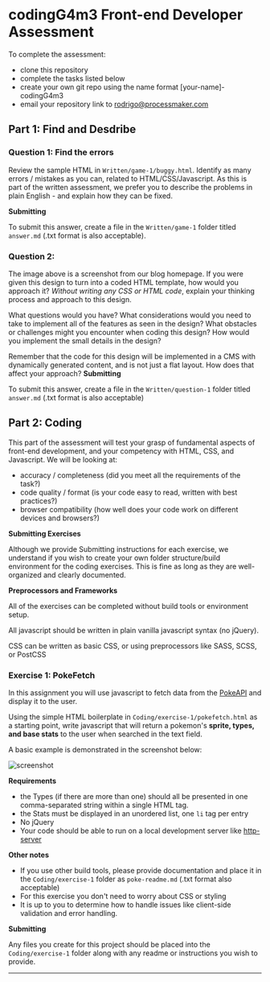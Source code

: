 # codingG4m3 Front-end Developer Assessment
To complete the assessment:
- clone this repository
- complete the tasks listed below
- create your own git repo using the name format \[your-name\]-codingG4m3
- email your repository link to rodrigo@processmaker.com
## Part 1: Find and Desdribe

### Question 1: Find the errors

Review the sample HTML in `Written/game-1/buggy.html`. Identify as many errors / mistakes as you can, related to HTML/CSS/Javascript. As this is part of the written assessment, we prefer you to describe the problems in plain English - and explain how they can be fixed.

**Submitting**

To submit this answer, create a file in the `Written/game-1` folder titled `answer.md` (.txt format is also acceptable).

### Question 2: 
The image above is a screenshot from our blog homepage. If you were given this design to turn into a coded HTML template, how would you approach it? _Without writing any CSS or HTML code_, explain your thinking process and approach to this design. 

What questions would you have? What considerations would you need to take to implement all of the features as seen in the design? What obstacles or challenges might you encounter when coding this design? How would you implement the small details in the design?

Remember that the code for this design will be implemented in a CMS with dynamically generated content, and is not just a flat layout. How does that affect your approach?
**Submitting**

To submit this answer, create a file in the `Written/question-1` folder titled `answer.md` (.txt format is also acceptable)



## Part 2: Coding

This part of the assessment will test your grasp of fundamental aspects of front-end development, and your competency with HTML, CSS, and Javascript. We will be looking at: 

- accuracy / completeness (did you meet all the requirements of the task?)
- code quality / format (is your code easy to read, written with best practices?)
- browser compatibility (how well does your code work on different devices and browsers?)

**Submitting Exercises**

Although we provide Submitting instructions for each exercise, we understand if you wish to create your own folder structure/build environment for the coding exercises. This is fine as long as they are well-organized and clearly documented.

**Preprocessors and Frameworks**

All of the exercises can be completed without build tools or environment setup.

All javascript should be written in plain vanilla javascript syntax (no jQuery).

CSS can be written as basic CSS, or using preprocessors like SASS, SCSS, or PostCSS

### Exercise 1: PokeFetch

In this assignment you will use javascript to fetch data from the [PokeAPI](https://pokeapi.co/) and display it to the user. 

Using the simple HTML boilerplate in `Coding/exercise-1/pokefetch.html` as a starting point, write javascript that will return a pokemon's **sprite, types, and base stats** to the user when searched in the text field.

A basic example is demonstrated in the screenshot below: 

![screenshot](/Coding/exercise-1/pokefetch-screenshot.png?raw=true)

**Requirements**

- the Types (if there are more than one) should all be presented in one comma-separated string within a single HTML tag.
- the Stats must be displayed in an unordered list, one `li` tag per entry
- No jQuery
- Your code should be able to run on a local development server like [http-server](https://www.npmjs.com/package/http-server)

**Other notes**

- If you use other build tools, please provide documentation and place it in the `Coding/exercise-1` folder as `poke-readme.md` (.txt format also acceptable)
- For this exercise you don't need to worry about CSS or styling
- It is up to you to determine how to handle issues like client-side validation and error handling.

**Submitting** 

Any files you create for this project should be placed into the `Coding/exercise-1` folder along with any readme or instructions you wish to provide.

---